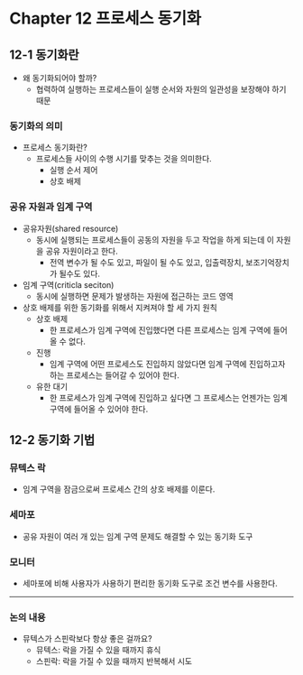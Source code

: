 # **Chapter 12 프로세스 동기화**

## 12-1 동기화란

- 왜 동기화되어야 할까?
    - 협력하여 실행하는 프로세스들이 실행 순서와 자원의 일관성을 보장해야 하기 때문

### 동기화의 의미

- 프로세스 동기화란?
    - 프로세스들 사이의 수행 시기를 맞추는 것을 의미한다.
        - 실행 순서 제어
        - 상호 배제

### 공유 자원과 임계 구역

- 공유자원(shared resource)
    - 동시에 실행되는 프로세스들이 공동의 자원을 두고 작업을 하게 되는데 이 자원을 공유 자원이라고 한다.
        - 전역 변수가 될 수도 있고, 파일이 될 수도 있고, 입출력장치, 보조기억장치가 될수도 있다.
- 임계 구역(criticla seciton)
    - 동시에 실행하면 문제가 발생하는 자원에 접근하는 코드 영역
- 상호 배제를 위한 동기화를 위해서 지켜져야 할 세 가지 원칙
    - 상호 배제
        - 한 프로세스가 임계 구역에 진입했다면 다른 프로세스는 임계 구역에 들어올 수 없다.
    - 진행
        - 임계 구역에 어떤 프로세스도 진입하지 않았다면 임계 구역에 진입하고자 하는 프로세스는 들어갈 수 있어야 한다.
    - 유한 대기
        - 한 프로세스가 임계 구역에 진입하고 싶다면 그 프로세스는 언젠가는 임계 구역에 들어올 수 있어야 한다.

## 12-2 동기화 기법

### 뮤텍스 락

- 임계 구역을 잠금으로써 프로세스 간의 상호 배제를 이룬다.

### 세마포

- 공유 자원이 여러 개 있는 임계 구역 문제도 해결할 수 있는 동기화 도구

### 모니터

- 세마포에 비해 사용자가 사용하기 편리한 동기화 도구로 조건 변수를 사용한다.

--- 
### 논의 내용
- 뮤텍스가 스핀락보다 항상 좋은 걸까요?
  - 뮤텍스: 락을 가질 수 있을 때까지 휴식 
  - 스핀락: 락을 가질 수 있을 때까지 반복해서 시도